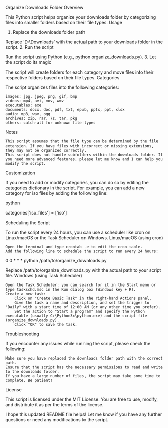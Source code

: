 Organize Downloads Folder
Overview

This Python script helps organize your downloads folder by categorizing files into smaller folders based on their file types.
Usage
1. Replace the downloads folder path

Replace 'D:\Downloads' with the actual path to your downloads folder in the script.
2. Run the script

Run the script using Python (e.g., python organize_downloads.py).
3. Let the script do its magic

The script will create folders for each category and move files into their respective folders based on their file types.
Categories

The script organizes files into the following categories:

    images: jpg, jpeg, png, gif, bmp
    videos: mp4, avi, mov, wmv
    executables: exe
    documents: docx, doc, pdf, txt, epub, pptx, ppt, xlsx
    audio: mp3, wav, ogg
    archives: zip, rar, 7z, tar, pkg
    others: catch-all for unknown file types

Notes

    This script assumes that the file type can be determined by the file extension. If you have files with incorrect or missing extensions, they may not be organized correctly.
    This script does not handle subfolders within the downloads folder. If you need more advanced features, please let me know and I can help you modify the script.

Customization

If you need to add or modify categories, you can do so by editing the categories dictionary in the script. For example, you can add a new category for iso files by adding the following line:

python

categories['iso_files'] = ['iso']

Scheduling the Script

To run the script every 24 hours, you can use a scheduler like cron on Linux/macOS or the Task Scheduler on Windows.
Linux/macOS (using cron)

    Open the terminal and type crontab -e to edit the cron table.
    Add the following line to schedule the script to run every 24 hours:

0 0 * * * python /path/to/organize_downloads.py

Replace /path/to/organize_downloads.py with the actual path to your script file.
Windows (using Task Scheduler)

    Open the Task Scheduler: you can search for it in the Start menu or type taskschd.msc in the Run dialog box (Windows key + R).
    Create a new task:
        Click on "Create Basic Task" in the right-hand Actions panel.
        Give the task a name and description, and set the trigger to "Daily" with a start time of 12:00 AM (or any other time you prefer).
        Set the action to "Start a program" and specify the Python executable (usually C:\Python3x\python.exe) and the script file (organize_downloads.py).
        Click "OK" to save the task.

Troubleshooting

If you encounter any issues while running the script, please check the following:

    Make sure you have replaced the downloads folder path with the correct path.
    Ensure that the script has the necessary permissions to read and write to the downloads folder.
    If you have a large number of files, the script may take some time to complete. Be patient!

License

This script is licensed under the MIT License. You are free to use, modify, and distribute it as per the terms of the license.

I hope this updated README file helps! Let me know if you have any further questions or need any modifications to the script.
